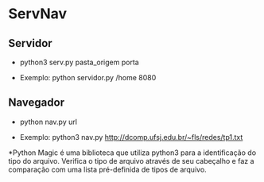 # ServNav

## Servidor
- python3 serv.py pasta_origem porta

* Exemplo:  python servidor.py /home 8080

## Navegador
- python nav.py url

* Exemplo: python3 nav.py http://dcomp.ufsj.edu.br/~fls/redes/tp1.txt

*Python Magic é uma biblioteca que utiliza python3 para a identificação do tipo do arquivo. 
  Verifica o tipo de arquivo através de seu cabeçalho e faz a comparação com uma lista pré-definida de tipos de arquivo.
